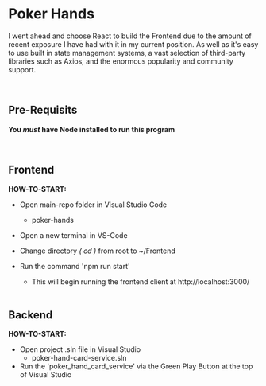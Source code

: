 # Poker Hands

I went ahead and choose React to build the Frontend due to the amount of recent exposure I have had with it in my current position. As well as it's easy to use built in state management systems, a vast selection of third-party libraries such as Axios, and the enormous popularity and community support.

<br/>

## Pre-Requisits

**You _must_ have Node installed to run this program**

<br/>

## Frontend

**HOW-TO-START:**

- Open main-repo folder in Visual Studio Code
  - poker-hands
- Open a new terminal in VS-Code
- Change directory _( cd )_ from root to ~/Frontend
- Run the command 'npm run start'

  - This will begin running the frontend client at http://localhost:3000/

  <br/>

## Backend

**HOW-TO-START:**

- Open project .sln file in Visual Studio
  - poker-hand-card-service.sln
- Run the 'poker_hand_card_service' via the Green Play Button at the top of Visual Studio

